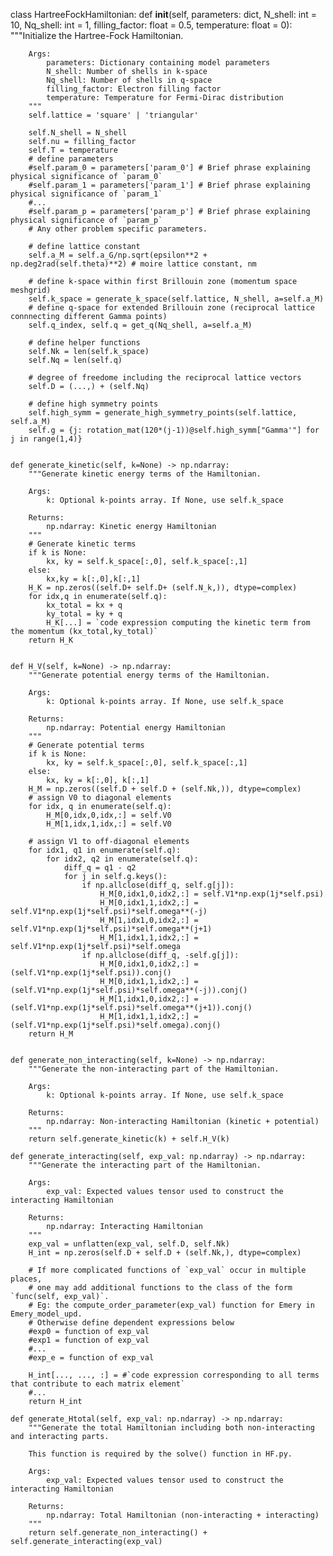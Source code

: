 class HartreeFockHamiltonian:
    def __init__(self, 
                 parameters: dict,
                 N_shell: int = 10,
                 Nq_shell: int = 1,
                 filling_factor: float = 0.5,
                 temperature: float = 0):
        """Initialize the Hartree-Fock Hamiltonian.
        
        Args:
            parameters: Dictionary containing model parameters
            N_shell: Number of shells in k-space
            Nq_shell: Number of shells in q-space
            filling_factor: Electron filling factor
            temperature: Temperature for Fermi-Dirac distribution
        """
        self.lattice = 'square' | 'triangular'
        
        self.N_shell = N_shell
        self.nu = filling_factor
        self.T = temperature
        # define parameters
        #self.param_0 = parameters['param_0'] # Brief phrase explaining physical significance of `param_0`
        #self.param_1 = parameters['param_1'] # Brief phrase explaining physical significance of `param_1`
        #...
        #self.param_p = parameters['param_p'] # Brief phrase explaining physical significance of `param_p`
        # Any other problem specific parameters.

        # define lattice constant
        self.a_M = self.a_G/np.sqrt(epsilon**2 + np.deg2rad(self.theta)**2) # moire lattice constant, nm

        # define k-space within first Brillouin zone (momentum space meshgrid)
        self.k_space = generate_k_space(self.lattice, N_shell, a=self.a_M)
        # define q-space for extended Brillouin zone (reciprocal lattice connnecting different Gamma points)
        self.q_index, self.q = get_q(Nq_shell, a=self.a_M)

        # define helper functions
        self.Nk = len(self.k_space)
        self.Nq = len(self.q)

        # degree of freedome including the reciprocal lattice vectors
        self.D = (...,) + (self.Nq)

        # define high symmetry points
        self.high_symm = generate_high_symmetry_points(self.lattice, self.a_M)
        self.g = {j: rotation_mat(120*(j-1))@self.high_symm["Gamma'"] for j in range(1,4)}
    

    def generate_kinetic(self, k=None) -> np.ndarray:
        """Generate kinetic energy terms of the Hamiltonian.
        
        Args:
            k: Optional k-points array. If None, use self.k_space
            
        Returns:
            np.ndarray: Kinetic energy Hamiltonian
        """
        # Generate kinetic terms
        if k is None:
            kx, ky = self.k_space[:,0], self.k_space[:,1]
        else:
            kx,ky = k[:,0],k[:,1]
        H_K = np.zeros((self.D+ self.D+ (self.N_k,)), dtype=complex)
        for idx,q in enumerate(self.q):
            kx_total = kx + q
            ky_total = ky + q
            H_K[...] = `code expression computing the kinetic term from the momentum (kx_total,ky_total)`
        return H_K
    
    
    def H_V(self, k=None) -> np.ndarray:
        """Generate potential energy terms of the Hamiltonian.
        
        Args:
            k: Optional k-points array. If None, use self.k_space
            
        Returns:
            np.ndarray: Potential energy Hamiltonian
        """
        # Generate potential terms
        if k is None:
            kx, ky = self.k_space[:,0], self.k_space[:,1]
        else:
            kx, ky = k[:,0], k[:,1]
        H_M = np.zeros((self.D + self.D + (self.Nk,)), dtype=complex)
        # assign V0 to diagonal elements
        for idx, q in enumerate(self.q):
            H_M[0,idx,0,idx,:] = self.V0
            H_M[1,idx,1,idx,:] = self.V0
        
        # assign V1 to off-diagonal elements
        for idx1, q1 in enumerate(self.q):
            for idx2, q2 in enumerate(self.q):
                diff_q = q1 - q2
                for j in self.g.keys():
                    if np.allclose(diff_q, self.g[j]):
                        H_M[0,idx1,0,idx2,:] = self.V1*np.exp(1j*self.psi)
                        H_M[0,idx1,1,idx2,:] = self.V1*np.exp(1j*self.psi)*self.omega**(-j)
                        H_M[1,idx1,0,idx2,:] = self.V1*np.exp(1j*self.psi)*self.omega**(j+1)
                        H_M[1,idx1,1,idx2,:] = self.V1*np.exp(1j*self.psi)*self.omega
                    if np.allclose(diff_q, -self.g[j]):
                        H_M[0,idx1,0,idx2,:] = (self.V1*np.exp(1j*self.psi)).conj()
                        H_M[0,idx1,1,idx2,:] = (self.V1*np.exp(1j*self.psi)*self.omega**(-j)).conj()
                        H_M[1,idx1,0,idx2,:] = (self.V1*np.exp(1j*self.psi)*self.omega**(j+1)).conj()
                        H_M[1,idx1,1,idx2,:] = (self.V1*np.exp(1j*self.psi)*self.omega).conj()
        return H_M

        
    def generate_non_interacting(self, k=None) -> np.ndarray:
        """Generate the non-interacting part of the Hamiltonian.
        
        Args:
            k: Optional k-points array. If None, use self.k_space
            
        Returns:
            np.ndarray: Non-interacting Hamiltonian (kinetic + potential)
        """
        return self.generate_kinetic(k) + self.H_V(k)

    def generate_interacting(self, exp_val: np.ndarray) -> np.ndarray:
        """Generate the interacting part of the Hamiltonian.
        
        Args:
            exp_val: Expected values tensor used to construct the interacting Hamiltonian
            
        Returns:
            np.ndarray: Interacting Hamiltonian
        """
        exp_val = unflatten(exp_val, self.D, self.Nk)
        H_int = np.zeros(self.D + self.D + (self.Nk,), dtype=complex)

        # If more complicated functions of `exp_val` occur in multiple places,
        # one may add additional functions to the class of the form `func(self, exp_val)`.
        # Eg: the compute_order_parameter(exp_val) function for Emery in Emery_model_upd.
        # Otherwise define dependent expressions below
        #exp0 = function of exp_val
        #exp1 = function of exp_val
        #...
        #exp_e = function of exp_val

        H_int[..., ..., :] = #`code expression corresponding to all terms that contribute to each matrix element`
        #...
        return H_int
        
    def generate_Htotal(self, exp_val: np.ndarray) -> np.ndarray:
        """Generate the total Hamiltonian including both non-interacting and interacting parts.
        
        This function is required by the solve() function in HF.py.
        
        Args:
            exp_val: Expected values tensor used to construct the interacting Hamiltonian
            
        Returns:
            np.ndarray: Total Hamiltonian (non-interacting + interacting)
        """
        return self.generate_non_interacting() + self.generate_interacting(exp_val)